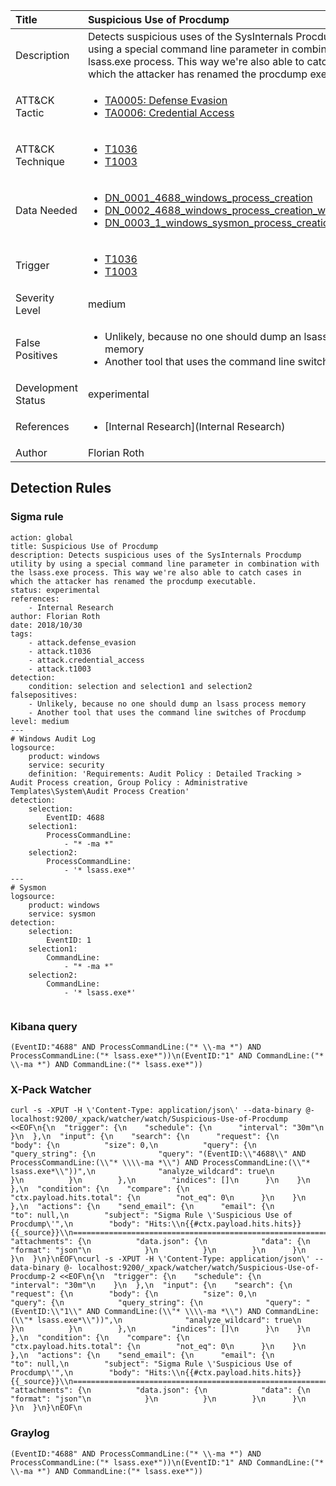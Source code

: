 | Title                | Suspicious Use of Procdump                                                                                                                                                 |
|:---------------------|:------------------------------------------------------------------------------------------------------------------------------------------------------------|
| Description          | Detects suspicious uses of the SysInternals Procdump utility by using a special command line parameter in combination with the lsass.exe process. This way we're also able to catch cases in which the attacker has renamed the procdump executable.                                                                                                                                           |
| ATT&amp;CK Tactic    | <ul><li>[TA0005: Defense Evasion](https://attack.mitre.org/tactics/TA0005)</li><li>[TA0006: Credential Access](https://attack.mitre.org/tactics/TA0006)</li></ul>  |
| ATT&amp;CK Technique | <ul><li>[T1036](https://attack.mitre.org/tactics/T1036)</li><li>[T1003](https://attack.mitre.org/tactics/T1003)</li></ul>                             |
| Data Needed          | <ul><li>[DN_0001_4688_windows_process_creation](../Data_Needed/DN_0001_4688_windows_process_creation.md)</li><li>[DN_0002_4688_windows_process_creation_with_commandline](../Data_Needed/DN_0002_4688_windows_process_creation_with_commandline.md)</li><li>[DN_0003_1_windows_sysmon_process_creation](../Data_Needed/DN_0003_1_windows_sysmon_process_creation.md)</li></ul>                                                         |
| Trigger              | <ul><li>[T1036](../Triggering/T1036.md)</li><li>[T1003](../Triggering/T1003.md)</li></ul>  |
| Severity Level       | medium                                                                                                                                                 |
| False Positives      | <ul><li>Unlikely, because no one should dump an lsass process memory</li><li>Another tool that uses the command line switches of Procdump</li></ul>                                                                  |
| Development Status   | experimental                                                                                                                                                |
| References           | <ul><li>[Internal Research](Internal Research)</li></ul>                                                          |
| Author               | Florian Roth                                                                                                                                                |


## Detection Rules

### Sigma rule

```
action: global
title: Suspicious Use of Procdump
description: Detects suspicious uses of the SysInternals Procdump utility by using a special command line parameter in combination with the lsass.exe process. This way we're also able to catch cases in which the attacker has renamed the procdump executable. 
status: experimental
references:
    - Internal Research
author: Florian Roth
date: 2018/10/30
tags:
    - attack.defense_evasion
    - attack.t1036
    - attack.credential_access
    - attack.t1003
detection:
    condition: selection and selection1 and selection2
falsepositives: 
    - Unlikely, because no one should dump an lsass process memory
    - Another tool that uses the command line switches of Procdump
level: medium
---
# Windows Audit Log
logsource:
    product: windows
    service: security
    definition: 'Requirements: Audit Policy : Detailed Tracking > Audit Process creation, Group Policy : Administrative Templates\System\Audit Process Creation'
detection:
    selection:
        EventID: 4688
    selection1:
        ProcessCommandLine:
            - "* -ma *"
    selection2: 
        ProcessCommandLine:
            - '* lsass.exe*'
---
# Sysmon
logsource:
    product: windows
    service: sysmon
detection:
    selection:
        EventID: 1
    selection1:
        CommandLine:
            - "* -ma *"
    selection2: 
        CommandLine:
            - '* lsass.exe*'


```





### Kibana query

```
(EventID:"4688" AND ProcessCommandLine:("* \\-ma *") AND ProcessCommandLine:("* lsass.exe*"))\n(EventID:"1" AND CommandLine:("* \\-ma *") AND CommandLine:("* lsass.exe*"))
```





### X-Pack Watcher

```
curl -s -XPUT -H \'Content-Type: application/json\' --data-binary @- localhost:9200/_xpack/watcher/watch/Suspicious-Use-of-Procdump <<EOF\n{\n  "trigger": {\n    "schedule": {\n      "interval": "30m"\n    }\n  },\n  "input": {\n    "search": {\n      "request": {\n        "body": {\n          "size": 0,\n          "query": {\n            "query_string": {\n              "query": "(EventID:\\"4688\\" AND ProcessCommandLine:(\\"* \\\\-ma *\\") AND ProcessCommandLine:(\\"* lsass.exe*\\"))",\n              "analyze_wildcard": true\n            }\n          }\n        },\n        "indices": []\n      }\n    }\n  },\n  "condition": {\n    "compare": {\n      "ctx.payload.hits.total": {\n        "not_eq": 0\n      }\n    }\n  },\n  "actions": {\n    "send_email": {\n      "email": {\n        "to": null,\n        "subject": "Sigma Rule \'Suspicious Use of Procdump\'",\n        "body": "Hits:\\n{{#ctx.payload.hits.hits}}{{_source}}\\n================================================================================\\n{{/ctx.payload.hits.hits}}",\n        "attachments": {\n          "data.json": {\n            "data": {\n              "format": "json"\n            }\n          }\n        }\n      }\n    }\n  }\n}\nEOF\ncurl -s -XPUT -H \'Content-Type: application/json\' --data-binary @- localhost:9200/_xpack/watcher/watch/Suspicious-Use-of-Procdump-2 <<EOF\n{\n  "trigger": {\n    "schedule": {\n      "interval": "30m"\n    }\n  },\n  "input": {\n    "search": {\n      "request": {\n        "body": {\n          "size": 0,\n          "query": {\n            "query_string": {\n              "query": "(EventID:\\"1\\" AND CommandLine:(\\"* \\\\-ma *\\") AND CommandLine:(\\"* lsass.exe*\\"))",\n              "analyze_wildcard": true\n            }\n          }\n        },\n        "indices": []\n      }\n    }\n  },\n  "condition": {\n    "compare": {\n      "ctx.payload.hits.total": {\n        "not_eq": 0\n      }\n    }\n  },\n  "actions": {\n    "send_email": {\n      "email": {\n        "to": null,\n        "subject": "Sigma Rule \'Suspicious Use of Procdump\'",\n        "body": "Hits:\\n{{#ctx.payload.hits.hits}}{{_source}}\\n================================================================================\\n{{/ctx.payload.hits.hits}}",\n        "attachments": {\n          "data.json": {\n            "data": {\n              "format": "json"\n            }\n          }\n        }\n      }\n    }\n  }\n}\nEOF\n
```





### Graylog

```
(EventID:"4688" AND ProcessCommandLine:("* \\-ma *") AND ProcessCommandLine:("* lsass.exe*"))\n(EventID:"1" AND CommandLine:("* \\-ma *") AND CommandLine:("* lsass.exe*"))
```

